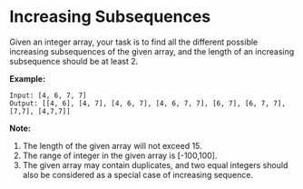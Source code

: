 # Increasing Subsequences

Given an integer array, your task is to find all the different possible increasing subsequences of the given array, and the length of an increasing subsequence should be at least 2.

__Example:__

```pseudo
Input: [4, 6, 7, 7]
Output: [[4, 6], [4, 7], [4, 6, 7], [4, 6, 7, 7], [6, 7], [6, 7, 7], [7,7], [4,7,7]]
```

__Note:__

1. The length of the given array will not exceed 15.
2. The range of integer in the given array is \[-100,100\].
3. The given array may contain duplicates, and two equal integers should also be considered as a special case of increasing sequence.
